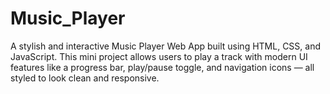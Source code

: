 # Music_Player
A stylish and interactive Music Player Web App built using HTML, CSS, and JavaScript. This mini project allows users to play a track with modern UI features like a progress bar, play/pause toggle, and navigation icons — all styled to look clean and responsive.
